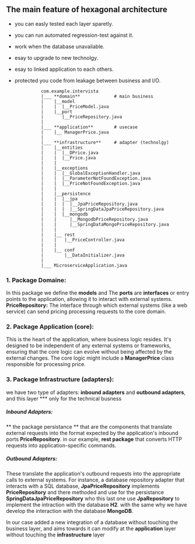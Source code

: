 
## The main feature of hexagonal architecture

- you can easly tested each layer sparetly.
- you can run automated regression-test against it.
- work when the database unavailable.
- esay to upgrade to new technolgy.
- esay to linked application to each others.
- protected you code from leakage between business and I/O.


				com.example.intervista
				|___ **domain**				# main business
				|    |__model
				|    |  |__PriceModel.java 
				|    |__port
				|       |__PriceRepository.java
				|
				|___ **application**		# usecase
				|    |__ ManagerPrice.java	 
				|	 
				|___ **infrastructure**		# adapter (technolgy)
				|    |__entities
				|    |  |__DPrice.java
				|    |  |__Price.java
				|    |
				|    |__exceptions
				|    |  |__GlobalExceptionHandler.java
				|    |  |__ParameterNotFoundException.java
				|    |  |__PriceNotFoundException.java
				|    |
				|    |__persistence
				|    |  |__jpa
				|    |  |  |__JpaPriceRepository.java
				|    |  |  |__SpringDataJpaPriceRepository.java
				|    |  |__mongodb
				|    |     |__MongodbPriceRepository.java
				|    |     |__SpringDataMongoPriceRepository.java
				|    |
				|    |__ rest
				|    |   |__PriceController.java
				|    | 
				|    |__ conf
				|        |__DataInitializer.java
				|
				|___ MicroserviceApplication.java
				

### 1. Package Domaine:
In this package we define the **models** and The **ports** are **interfaces** 
or entry points to the application, allowing it to interact with external systems. 
**PriceRepository:** The interface through which external systems (like a web service) 
can send pricing processing requests to the core domain.

### 2. Package Application (core):
This is the heart of the application, where business logic resides. 
It's designed to be independent of any external systems or frameworks, 
ensuring that the core logic can evolve without being affected by the external changes.
The core logic might include a **ManagerPrice** class responsible for processing price.

### 3. Package Infrastructure (adapters):
we have two type of adapters: **inbound adapters** and **outbound adapters**, and this layer *** only for the technical busness

##### Inbound Adapters:
** the package persistance ** that are the components that translate external requests into the format expected by the application's 
inbound ports **PriceRepository**. in our example, **rest package** that converts HTTP requests into application-specific commands.

##### Outbound Adapters:
These translate the application's outbound requests into the appropriate calls to external systems. 
For instance, a database repository adapter that interacts with a SQL database,
**JpaPriceRepository** implements **PriceRepository** and there methoded and use for
the persistance **SpringDataJpaPriceRepository** who this last one use **JpaRepository** to implement
the intraction with the database **H2**.
with the same why we have develop the interaction with the database **MongoDB**. 

In our case added a new integration of a database without touching the business layer,
and aims towards it can modify at the **application** layer without touching the **infrastructure** layer






















